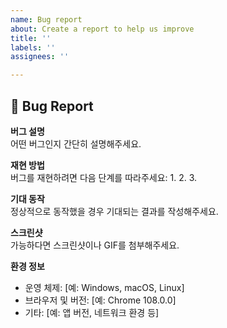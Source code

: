 ```yaml
---
name: Bug report
about: Create a report to help us improve
title: ''
labels: ''
assignees: ''

---
```


## 🐞 Bug Report

**버그 설명**  
어떤 버그인지 간단히 설명해주세요.

**재현 방법**  
버그를 재현하려면 다음 단계를 따라주세요:
1. 
2. 
3. 

**기대 동작**  
정상적으로 동작했을 경우 기대되는 결과를 작성해주세요.

**스크린샷**  
가능하다면 스크린샷이나 GIF를 첨부해주세요.

**환경 정보**
- 운영 체제: [예: Windows, macOS, Linux]
- 브라우저 및 버전: [예: Chrome 108.0.0]
- 기타: [예: 앱 버전, 네트워크 환경 등]
